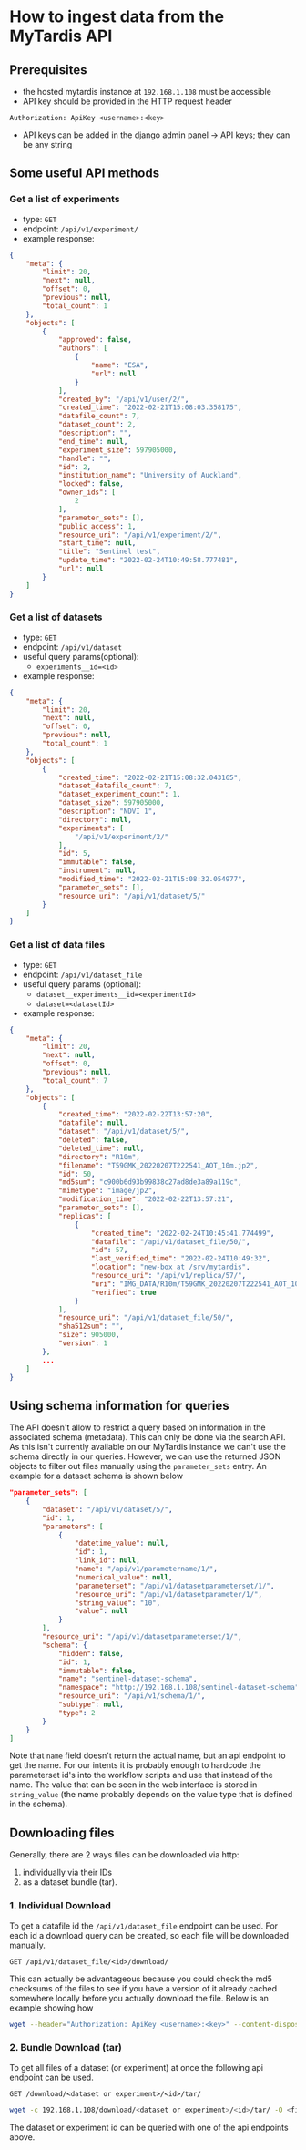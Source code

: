 # How to ingest data from the MyTardis API

## Prerequisites

- the hosted mytardis instance at `192.168.1.108` must be accessible
- API key should be provided in the HTTP request header

```http
Authorization: ApiKey <username>:<key>
```

- API keys can be added in the django admin panel -> API keys; they can be any string

## Some useful API methods

### Get a list of experiments

- type: `GET`
- endpoint: `/api/v1/experiment/`
- example response:

```json
{
    "meta": {
        "limit": 20,
        "next": null,
        "offset": 0,
        "previous": null,
        "total_count": 1
    },
    "objects": [
        {
            "approved": false,
            "authors": [
                {
                    "name": "ESA",
                    "url": null
                }
            ],
            "created_by": "/api/v1/user/2/",
            "created_time": "2022-02-21T15:08:03.358175",
            "datafile_count": 7,
            "dataset_count": 2,
            "description": "",
            "end_time": null,
            "experiment_size": 597905000,
            "handle": "",
            "id": 2,
            "institution_name": "University of Auckland",
            "locked": false,
            "owner_ids": [
                2
            ],
            "parameter_sets": [],
            "public_access": 1,
            "resource_uri": "/api/v1/experiment/2/",
            "start_time": null,
            "title": "Sentinel test",
            "update_time": "2022-02-24T10:49:58.777481",
            "url": null
        }
    ]
}
```

### Get a list of datasets

- type: `GET`
- endpoint: `/api/v1/dataset`
- useful query params(optional):
  - `experiments__id=<id>`
- example response:

```json
{
    "meta": {
        "limit": 20,
        "next": null,
        "offset": 0,
        "previous": null,
        "total_count": 1
    },
    "objects": [
        {
            "created_time": "2022-02-21T15:08:32.043165",
            "dataset_datafile_count": 7,
            "dataset_experiment_count": 1,
            "dataset_size": 597905000,
            "description": "NDVI 1",
            "directory": null,
            "experiments": [
                "/api/v1/experiment/2/"
            ],
            "id": 5,
            "immutable": false,
            "instrument": null,
            "modified_time": "2022-02-21T15:08:32.054977",
            "parameter_sets": [],
            "resource_uri": "/api/v1/dataset/5/"
        }
    ]
}
```

### Get a list of data files

- type: `GET`
- endpoint: `/api/v1/dataset_file`
- useful query params (optional):
  - `dataset__experiments__id=<experimentId>`
  - `dataset=<datasetId>`
- example response:

```json
{
    "meta": {
        "limit": 20,
        "next": null,
        "offset": 0,
        "previous": null,
        "total_count": 7
    },
    "objects": [
        {
            "created_time": "2022-02-22T13:57:20",
            "datafile": null,
            "dataset": "/api/v1/dataset/5/",
            "deleted": false,
            "deleted_time": null,
            "directory": "R10m",
            "filename": "T59GMK_20220207T222541_AOT_10m.jp2",
            "id": 50,
            "md5sum": "c900b6d93b99838c27ad8de3a89a119c",
            "mimetype": "image/jp2",
            "modification_time": "2022-02-22T13:57:21",
            "parameter_sets": [],
            "replicas": [
                {
                    "created_time": "2022-02-24T10:45:41.774499",
                    "datafile": "/api/v1/dataset_file/50/",
                    "id": 57,
                    "last_verified_time": "2022-02-24T10:49:32",
                    "location": "new-box at /srv/mytardis",
                    "resource_uri": "/api/v1/replica/57/",
                    "uri": "IMG_DATA/R10m/T59GMK_20220207T222541_AOT_10m.jp2",
                    "verified": true
                }
            ],
            "resource_uri": "/api/v1/dataset_file/50/",
            "sha512sum": "",
            "size": 905000,
            "version": 1
        },
        ...
    ]
}
```

## Using schema information for queries

The API doesn't allow to restrict a query based on information in the associated schema (metadata). This can only be done via the search API. As this isn't currently available on our MyTardis instance we can't use the schema directly in our queries. However, we can use the returned JSON objects to filter out files manually using the `parameter_sets` entry. An example for a dataset schema is shown below

```json
"parameter_sets": [
    {
        "dataset": "/api/v1/dataset/5/",
        "id": 1,
        "parameters": [
            {
                "datetime_value": null,
                "id": 1,
                "link_id": null,
                "name": "/api/v1/parametername/1/",
                "numerical_value": null,
                "parameterset": "/api/v1/datasetparameterset/1/",
                "resource_uri": "/api/v1/datasetparameter/1/",
                "string_value": "10",
                "value": null
            }
        ],
        "resource_uri": "/api/v1/datasetparameterset/1/",
        "schema": {
            "hidden": false,
            "id": 1,
            "immutable": false,
            "name": "sentinel-dataset-schema",
            "namespace": "http://192.168.1.108/sentinel-dataset-schema",
            "resource_uri": "/api/v1/schema/1/",
            "subtype": null,
            "type": 2
        }
    }
]
```

Note that `name` field doesn't return the actual name, but an api endpoint to get the name. For our intents it is probably enough to hardcode the parameterset id's into the workflow scripts and use that instead of the name. The value that can be seen in the web interface is stored in `string_value` (the name probably depends on the value type that is defined in the schema).

## Downloading files

Generally, there are 2 ways files can be downloaded via http:

1. individually via their IDs
2. as a dataset bundle (tar).

### 1. Individual Download

To get a datafile id the `/api/v1/dataset_file` endpoint can be used. For each id a download query can be created, so each file will be downloaded manually.

```http
GET /api/v1/dataset_file/<id>/download/
```

This can actually be advantageous because you could check the md5 checksums of the files to see if you have a version of it already cached somewhere locally before you actually download the file. Below is an example showing how

```bash
wget --header="Authorization: ApiKey <username>:<key>" --content-disposition http://192.168.1.108/api/v1/dataset_file/<id>/download/
```

### 2. Bundle Download (tar)

To get all files of a dataset (or experiment) at once the following api endpoint can be used.

```http
GET /download/<dataset or experiment>/<id>/tar/
```

```bash
wget -c 192.168.1.108/download/<dataset or experiment>/<id>/tar/ -O <filename>.tar
```

The dataset or experiment id can be queried with one of the api endpoints above.

